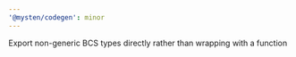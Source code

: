 ```yaml
---
'@mysten/codegen': minor
---
```


Export non-generic BCS types directly rather than wrapping with a function
